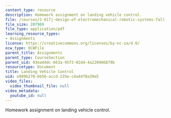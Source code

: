 ```yaml
---
content_type: resource
description: Homework assignment on landing vehicle control.
file: /courses/2-017j-design-of-electromechanical-robotic-systems-fall-2009/e989b270bb56accd235ec4a44f8a39e5_MIT2_017JF09_p35.pdf
file_size: 207969
file_type: application/pdf
learning_resource_types:
- Assignments
license: https://creativecommons.org/licenses/by-nc-sa/4.0/
ocw_type: OCWFile
parent_title: Assignments
parent_type: CourseSection
parent_uid: 93ea44dc-663a-95f3-02d4-4a220966879b
resourcetype: Document
title: Landing Vehicle Control
uid: e989b270-bb56-accd-235e-c4a44f8a39e5
video_files:
  video_thumbnail_file: null
video_metadata:
  youtube_id: null
---
```

Homework assignment on landing vehicle control.
